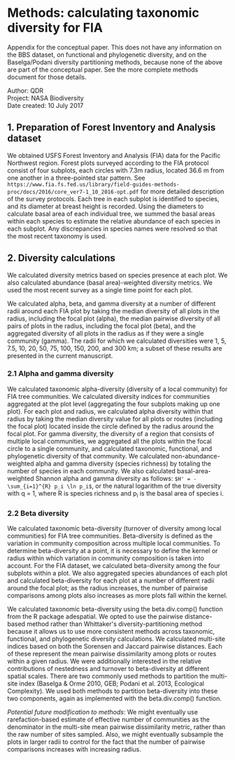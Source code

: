 # Methods: calculating taxonomic diversity for FIA

Appendix for the conceptual paper. This does not have any information on the BBS dataset, on functional and phylogenetic diversity, and on the Baselga/Podani diversity partitioning methods, because none of the above are part of the conceptual paper. See the more complete methods document for those details.

Author: QDR  
Project: NASA Biodiversity  
Date created: 10 July 2017

## 1. Preparation of Forest Inventory and Analysis dataset

We obtained USFS Forest Inventory and Analysis (FIA) data for the Pacific Northwest region. Forest plots surveyed according to the FIA protocol consist of four subplots, each circles with 7.3m radius, located 36.6 m from one another in a three-pointed star pattern. See `https://www.fia.fs.fed.us/library/field-guides-methods-proc/docs/2016/core_ver7-1_10_2016-opt.pdf` for more detailed description of the survey protocols. Each tree in each subplot is identified to species, and its diameter at breast height is recorded. Using the diameters to calculate basal area of each individual tree, we summed the basal areas within each species to estimate the relative abundance of each species in each subplot. Any discrepancies in species names were resolved so that the most recent taxonomy is used.

## 2. Diversity calculations

We calculated diversity metrics based on species presence at each plot. We also calculated abundance (basal area)-weighted diversity metrics. We used the most recent survey as a single time point for each plot. 

We calculated alpha, beta, and gamma diversity at a number of different radii around each FIA plot by taking the median diversity of all plots in the radius, including the focal plot (alpha), the median pairwise diversity of all pairs of plots in the radius, including the focal plot (beta), and the aggregated diversity of all plots in the radius as if they were a single community (gamma). The radii for which we calculated diversities were 1, 5, 7.5, 10, 20, 50, 75, 100, 150, 200, and 300 km; a subset of these results are presented in the current manuscript. 

### 2.1 Alpha and gamma diversity

We calculated taxonomic alpha-diversity (diversity of a local community) for FIA tree communities. We calculated diversity indices for communities aggregated at the plot level (aggregating the four subplots making up one plot). For each plot and radius, we calculated alpha diversity within that radius by taking the median diversity value for all plots or routes (including the focal plot) located inside the circle defined by the radius around the focal plot. For gamma diversity, the diversity of a region that consists of multiple local communities, we aggregated all the plots within the focal circle to a single community, and calculated taxonomic, functional, and phylogenetic diversity of that community. We calculated non-abundance-weighted alpha and gamma diversity (species richness) by totaling the number of species in each community. We also calculated basal-area-weighted Shannon alpha and gamma diversity as follows: `$H' = -\sum_{i=1}^{R} p_i \ln p_i$`, or the natural logarithm of the true diversity with q = 1, where R is species richness and p<sub>i</sub> is the basal area of species i.

### 2.2 Beta diversity 

We calculated taxonomic beta-diversity (turnover of diversity among local communities) for FIA tree communities. Beta-diversity is defined as the variation in community composition across multiple local communities. To determine beta-diversity at a point, it is necessary to define the kernel or radius within which variation in community composition is taken into account. For the FIA dataset, we calculated beta-diversity among the four subplots within a plot. We also aggregated species abundances of each plot and calculated beta-diversity for each plot at a number of different radii around the focal plot; as the radius increases, the number of pairwise comparisons among plots also increases as more plots fall within the kernel. 

We calculated taxonomic beta-diversity using the beta.div.comp() function from the R package adespatial. We opted to use the pairwise distance-based method rather than Whittaker's diversity-partitioning method because it allows us to use more consistent methods across taxonomic, functional, and phylogenetic diversity calculations. We calculated multi-site indices based on both the Sorensen and Jaccard pairwise distances. Each of these represent the mean pairwise dissimilarity among plots or routes within a given radius. We were additionally interested in the relative contributions of nestedness and turnover to beta-diversity at different spatial scales. There are two commonly used methods to partition the multi-site index (Baselga & Orme 2010, GEB; Podani et al. 2013, Ecological Complexity). We used both methods to partition beta-diversity into these two components, again as implemented with the beta.div.comp() function.

*Potential future modification to methods*: We might eventually use rarefaction-based estimate of effective number of communities as the denominator in the multi-site mean pairwise dissimilarity metric, rather than the raw number of sites sampled. Also, we might eventually subsample the plots in larger radii to control for the fact that the number of pairwise comparisons increases with increasing radius.


